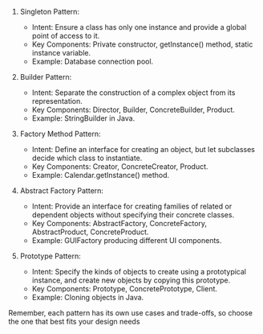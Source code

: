  1) Singleton Pattern:
     - Intent: Ensure a class has only one instance and provide a global point of access to it.
     - Key Components: Private constructor, getInstance() method, static instance variable.
     - Example: Database connection pool.

 2) Builder Pattern:
     - Intent: Separate the construction of a complex object from its representation.
     - Key Components: Director, Builder, ConcreteBuilder, Product.
     - Example: StringBuilder in Java.

3)  Factory Method Pattern:
    - Intent: Define an interface for creating an object, but let subclasses decide which class to instantiate.
    - Key Components: Creator, ConcreteCreator, Product.
    - Example: Calendar.getInstance() method.

4) Abstract Factory Pattern:
    - Intent: Provide an interface for creating families of related or dependent objects without specifying their concrete classes.
    - Key Components: AbstractFactory, ConcreteFactory, AbstractProduct, ConcreteProduct.
    - Example: GUIFactory producing different UI components.

 5) Prototype Pattern:
    - Intent: Specify the kinds of objects to create using a prototypical instance, and create new objects by copying this prototype.
    - Key Components: Prototype, ConcretePrototype, Client.
    - Example: Cloning objects in Java.
    
 Remember, each pattern has its own use cases and trade-offs, so choose the one 
that best fits your design needs